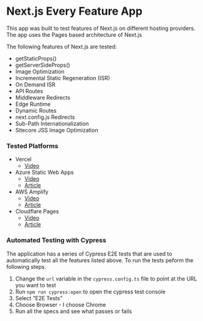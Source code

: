 # Next.js Every Feature App

This app was built to test features of Next.js on different hosting providers. The app uses the Pages based architecture of Next.js

The following features of Next.js are tested:
- getStaticProps()
- getServerSideProps()
- Image Optimization
- Incremental Static Regeneration (ISR)
- On Demand ISR
- API Routes 
- Middleware Redirects
- Edge Runtime
- Dynamic Routes
- next.config.js Redirects
- Sub-Path Internationalization
- Sitecore JSS Image Optimization

### Tested Platforms

- Vercel
    - [Video](https://youtu.be/ZlF_2Xhn5fM)
- Azure Static Web Apps
    - [Video](https://youtu.be/XS0Ihz267_I)
    - [Article](https://www.thetombomb.com/posts/azure-swa-nextjs-pages)
- AWS Amplify
    - [Video](https://youtu.be/jQBvdLeKqSE)
    - [Article](https://www.thetombomb.com/posts/aws-amplify-nextjs-pages)
- Cloudflare Pages
    - [Video](https://youtu.be/F7PLcfzF-z0)
    - [Article](https://www.thetombomb.com/posts/nextjs-pages-cloudflare-pages)
    


### Automated Testing with Cypress

The application has a series of Cypress E2E tests that are used to automatically test all the features listed above. To run the tests peform the following steps.
1. Change the `url` variable in the `cypress.config.ts` file to point at the URL you want to test
2. Run `npm run cypress:open` to open the cypress test console
3. Select "E2E Tests"
4. Choose Browser - I choose Chrome
5. Run all the specs and see what passes or fails